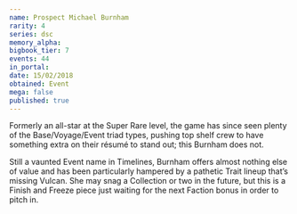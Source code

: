 ```yaml
---
name: Prospect Michael Burnham
rarity: 4
series: dsc
memory_alpha:
bigbook_tier: 7
events: 44
in_portal:
date: 15/02/2018
obtained: Event
mega: false
published: true
---
```


Formerly an all-star at the Super Rare level, the game has since seen plenty of the Base/Voyage/Event triad types, pushing top shelf crew to have something extra on their résumé to stand out; this Burnham does not.

Still a vaunted Event name in Timelines, Burnham offers almost nothing else of value and has been particularly hampered by a pathetic Trait lineup that’s missing Vulcan. She may snag a Collection or two in the future, but this is a Finish and Freeze piece just waiting for the next Faction bonus in order to pitch in.
